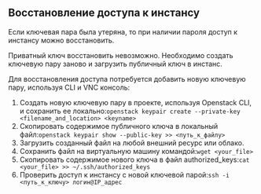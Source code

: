 ## Восстановление доступа к инстансу

Если ключевая пара была утеряна, то при наличии пароля доступ к инстансу можно восстановить.

Приватный ключ восстановить невозможно. Необходимо создать ключевую пару заново и загрузить публичный ключ в инстанс.

Для восстановления доступа потребуется добавить новую ключевую пару, используя CLI и VNC консоль:

1. Создать новую ключевую пару в проекте, используя Openstack CLI, и сохранить ее локально:`openstack keypair create --private-key <filename_and_location> <keyname>`
2. Скопировать содержимое публичного ключа в локальный файл:`openstack keypair show --public-key >> <путь_к_файлу>`
3. Загрузить созданный файл на любой внешний ресурс или облако.
4. Сохранить файл на виртуальную машину командой:`wget <your_file>`
5. Скопировать содержимое нового ключа в файл authorized_keys:`cat <your_file> >> ~/.ssh/authorized_keys`
6. Проверить доступ к инстансу с новой ключевой парой:`ssh -i <путь_к_ключу> логин@IP_адрес`
